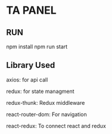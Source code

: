 # TA PANEL

## RUN 
npm install
npm run start

## Library Used

axios: for api call

redux: for state managment

redux-thunk: Redux middleware

react-router-dom: For navigation 

react-redux: To connect react and redux

